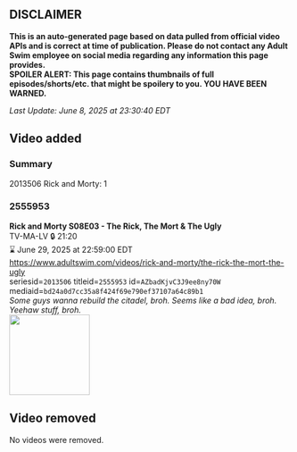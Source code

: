 ## DISCLAIMER
**This is an auto-generated page based on data pulled from official video APIs and is correct at time of publication. Please do not contact any Adult Swim employee on social media regarding any information this page provides.**  
**SPOILER ALERT: This page contains thumbnails of full episodes/shorts/etc. that might be spoilery to you. YOU HAVE BEEN WARNED.**  

_Last Update: June 8, 2025 at 23:30:40 EDT_
## Video added
### Summary
2013506 Rick and Morty: 1  
### 2555953
**Rick and Morty S08E03 - The Rick, The Mort & The Ugly**  
TV-MA-LV 🔒 21:20  
⌛ June 29, 2025 at 22:59:00 EDT  
https://www.adultswim.com/videos/rick-and-morty/the-rick-the-mort-the-ugly  
seriesid=`2013506` titleid=`2555953` id=`AZbadKjvC3J9ee8ny70W` mediaid=`bd24a0d7cc35a8f424f69e790ef37107a64c89b1`  
_Some guys wanna rebuild the citadel, broh. Seems like a bad idea, broh. Yeehaw stuff, broh._  
<a href="https://media.cdn.adultswim.com/uploads/20250516/thumbnails/2_25516145578-RAM-S08E03-1920x1080.png"><img src="https://media.cdn.adultswim.com/uploads/20250516/thumbnails/2_25516145578-RAM-S08E03-1920x1080.png" height="144px" /></a>
## Video removed
No videos were removed.  
